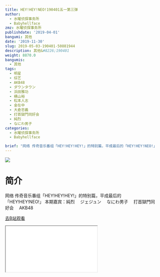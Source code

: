 ```yaml
---
title: HEY!HEY!NEO!190401五一第三弹
author:
  - 水曜侦探事务所
  - Babyhellface
zmz: 水曜侦探事务所
publishdate: '2019-04-01'
bangumi: 其他
date: '2019-11-30'
slug: 2019-05-03-190401-50881944
description: 其他&#8226;190401
weight: 8870.0
bangumis:
  - 其他
tags:
  - 明星
  - 综艺
  - AKB48
  - ダウンタウン
  - 浜田雅功
  - 横山裕
  - 松本人志
  - 金在中
  - 大倉忠義
  - 打首獄門同好会
  - 純烈
  - なにわ男子
categories:
  - 水曜侦探事务所
  - Babyhellface

brief: "网络 传奇音乐番组「HEY!HEY!HEY!」的特别篇，平成最后的「HEY!HEY!NEO!」 本期嘉宾：純烈 ジェジュン なにわ男子 打首獄門同好会 AKB48"
---
```

![](https://raw.githubusercontent.com/tcgriffith/owaraisite/master/static/tmpimg/444978fb533e38cb9d0cb17c948ad35fdeb624ba.jpg.480.jpg)
# 简介  
网络
传奇音乐番组「HEY!HEY!HEY!」的特别篇，平成最后的「HEY!HEY!NEO!」
本期嘉宾：純烈　 ジェジュン　 なにわ男子　 打首獄門同好会　 AKB48  

[去B站观看](https://www.bilibili.com/video/av50881944/)
<div class ="resp-container"><iframe class="testiframe" src="//player.bilibili.com/player.html?aid=50881944"", scrolling="no", allowfullscreen="true" > </iframe></div> 

